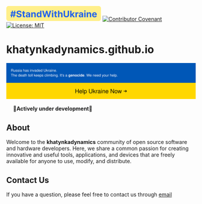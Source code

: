[![StandWithUkraine](https://raw.githubusercontent.com/vshymanskyy/StandWithUkraine/main/badges/StandWithUkraine.svg)](https://github.com/vshymanskyy/StandWithUkraine/blob/main/docs/README.md)
[![Contributor Covenant](https://img.shields.io/badge/Contributor%20Covenant-2.1-4baaaa.svg)](code_of_conduct.md)
[![License: MIT](https://img.shields.io/badge/License-MIT-yellow.svg)](https://opensource.org/licenses/MIT)


# khatynkadynamics.github.io

[![Stand With Ukraine](https://raw.githubusercontent.com/vshymanskyy/StandWithUkraine/main/banner2-direct.svg)](https://vshymanskyy.github.io/StandWithUkraine/)

 &emsp; :construction:**Actively under development**:construction:
 
## About

Welcome to the **khatynkadynamics** community of open source software and hardware developers. Here, we share a common passion for creating innovative and useful tools, applications, and devices that are freely available for anyone to use, modify, and distribute.

## Contact Us

If you have a question, please feel free to contact us through [email](mailto:khatynkadynamics@gmail.com)


